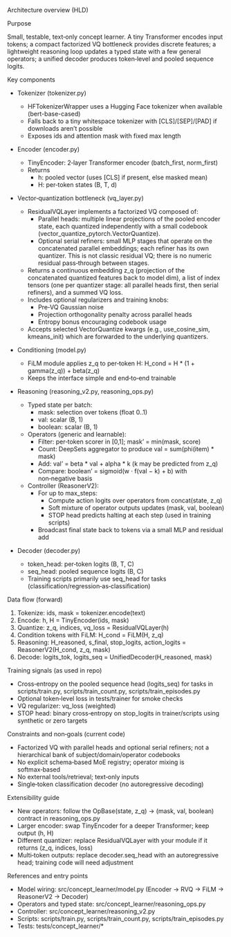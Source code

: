 Architecture overview (HLD)

Purpose

Small, testable, text‑only concept learner. A tiny Transformer encodes input tokens; a compact factorized VQ bottleneck provides discrete features; a lightweight reasoning loop updates a typed state with a few general operators; a unified decoder produces token‑level and pooled sequence logits.


Key components

- Tokenizer (tokenizer.py)
  - HFTokenizerWrapper uses a Hugging Face tokenizer when available (bert-base-cased)
  - Falls back to a tiny whitespace tokenizer with [CLS]/[SEP]/[PAD] if downloads aren’t possible
  - Exposes ids and attention mask with fixed max length

- Encoder (encoder.py)
  - TinyEncoder: 2‑layer Transformer encoder (batch_first, norm_first)
  - Returns
    - h: pooled vector (uses [CLS] if present, else masked mean)
    - H: per‑token states (B, T, d)

- Vector‑quantization bottleneck (vq_layer.py)
  - ResidualVQLayer implements a factorized VQ composed of:
    - Parallel heads: multiple linear projections of the pooled encoder state, each quantized independently with a small codebook (vector_quantize_pytorch.VectorQuantize).
    - Optional serial refiners: small MLP stages that operate on the concatenated parallel embeddings; each refiner has its own quantizer. This is not classic residual VQ; there is no numeric residual pass‑through between stages.
  - Returns a continuous embedding z_q (projection of the concatenated quantized features back to model dim), a list of index tensors (one per quantizer stage: all parallel heads first, then serial refiners), and a summed VQ loss.
  - Includes optional regularizers and training knobs:
    - Pre‑VQ Gaussian noise
    - Projection orthogonality penalty across parallel heads
    - Entropy bonus encouraging codebook usage
  - Accepts selected VectorQuantize kwargs (e.g., use_cosine_sim, kmeans_init) which are forwarded to the underlying quantizers.

- Conditioning (model.py)
  - FiLM module applies z_q to per‑token H: H_cond = H * (1 + gamma(z_q)) + beta(z_q)
  - Keeps the interface simple and end‑to‑end trainable

- Reasoning (reasoning_v2.py, reasoning_ops.py)
  - Typed state per batch:
    - mask: selection over tokens (float 0..1)
    - val: scalar (B, 1)
    - boolean: scalar (B, 1)
  - Operators (generic and learnable):
    - Filter: per‑token scorer in [0,1]; mask’ = min(mask, score)
    - Count: DeepSets aggregator to produce val = sum(phi(item) * mask)
    - Add: val’ = beta * val + alpha * k (k may be predicted from z_q)
    - Compare: boolean’ = sigmoid(w · f(val − k) + b) with non‑negative basis
  - Controller (ReasonerV2):
    - For up to max_steps:
      - Compute action logits over operators from concat(state, z_q)
      - Soft mixture of operator outputs updates (mask, val, boolean)
      - STOP head predicts halting at each step (used in training scripts)
    - Broadcast final state back to tokens via a small MLP and residual add

- Decoder (decoder.py)
  - token_head: per‑token logits (B, T, C)
  - seq_head: pooled sequence logits (B, C)
  - Training scripts primarily use seq_head for tasks (classification/regression‑as‑classification)


Data flow (forward)

1) Tokenize: ids, mask = tokenizer.encode(text)
2) Encode: h, H = TinyEncoder(ids, mask)
3) Quantize: z_q, indices, vq_loss = ResidualVQLayer(h)
4) Condition tokens with FiLM: H_cond = FiLM(H, z_q)
5) Reasoning: H_reasoned, s_final, stop_logits, action_logits = ReasonerV2(H_cond, z_q, mask)
6) Decode: logits_tok, logits_seq = UnifiedDecoder(H_reasoned, mask)


Training signals (as used in repo)

- Cross‑entropy on the pooled sequence head (logits_seq) for tasks in scripts/train.py, scripts/train_count.py, scripts/train_episodes.py
- Optional token‑level loss in tests/trainer for smoke checks
- VQ regularizer: vq_loss (weighted)
- STOP head: binary cross‑entropy on stop_logits in trainer/scripts using synthetic or zero targets


Constraints and non‑goals (current code)

- Factorized VQ with parallel heads and optional serial refiners; not a hierarchical bank of subject/domain/operator codebooks
- No explicit schema‑based MoE registry; operator mixing is softmax‑based
- No external tools/retrieval; text‑only inputs
- Single‑token classification decoder (no autoregressive decoding)


Extensibility guide

- New operators: follow the OpBase(state, z_q) -> (mask, val, boolean) contract in reasoning_ops.py
- Larger encoder: swap TinyEncoder for a deeper Transformer; keep output (h, H)
- Different quantizer: replace ResidualVQLayer with your module if it returns (z_q, indices, loss)
- Multi‑token outputs: replace decoder.seq_head with an autoregressive head; training code will need adjustment


References and entry points

- Model wiring: src/concept_learner/model.py (Encoder → RVQ → FiLM → ReasonerV2 → Decoder)
- Operators and typed state: src/concept_learner/reasoning_ops.py
- Controller: src/concept_learner/reasoning_v2.py
- Scripts: scripts/train.py, scripts/train_count.py, scripts/train_episodes.py
- Tests: tests/concept_learner/*
